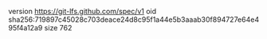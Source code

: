 version https://git-lfs.github.com/spec/v1
oid sha256:719897c45028c703deace24d8c95f1a44e5b3aaab30f894727e64e495f4a12a9
size 762

